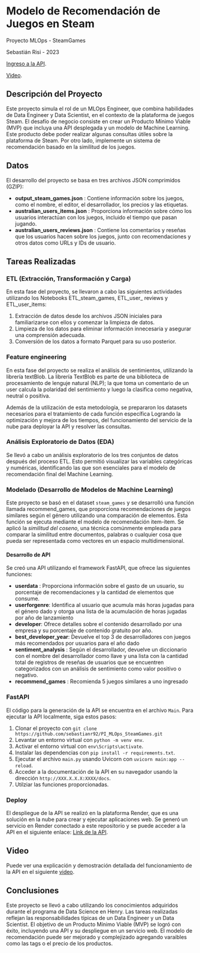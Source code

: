 # Modelo de Recomendación de Juegos en Steam

Proyecto MLOps - SteamGames 

Sebastián Risi - 2023

[Ingreso a la API](https://pi-mlops-steamgames-git.onrender.com/docs).

[Video](https://www.loom.com/share/094ab96bbf8643b5986d67678e267d44?sid=2e93f1b1-2ee7-4027-87ba-2f9280c1095a).

## Descripción del Proyecto

Este proyecto simula el rol de un MLOps Engineer, que combina habilidades de Data Engineer y Data Scientist, en el contexto de la plataforma de juegos Steam. El desafío de negocio consiste en crear un Producto Mínimo Viable (MVP) que incluya una API desplegada y un modelo de Machine Learning. Este producto debe poder realizar algunas consultas útiles sobre la plataforma de Steam. Por otro lado, implemente un sistema de recomendación basado en la similitud de los juegos.

## Datos

El desarrollo del proyecto se basa en tres archivos JSON comprimidos (GZIP):

* **output_steam_games.json** : Contiene información sobre los juegos, como el nombre, el editor, el desarrollador, los precios y las etiquetas.
* **australian_users_items.json** : Proporciona información sobre cómo los usuarios interactúan con los juegos, incluido el tiempo que pasan jugando.
* **australian_users_reviews.json** : Contiene los comentarios y reseñas que los usuarios hacen sobre los juegos, junto con recomendaciones y otros datos como URLs y IDs de usuario.

## Tareas Realizadas

### ETL (Extracción, Transformación y Carga)

En esta fase del proyecto, se llevaron a cabo las siguientes actividades utilizando los Notebooks ETL_steam_games, ETL_user_ reviews y ETL_user_items:

1. Extracción de datos desde los archivos JSON iniciales para familiarizarse con ellos y comenzar la limpieza de datos.
2. Limpieza de los datos para eliminar información innecesaria y asegurar una comprensión adecuada.
3. Conversión de los datos a formato Parquet para su uso posterior.

### **Feature engineering**
En esta fase del proyecto se realiza el análisis de sentimientos, utilizando la librería textBlob. La librería TextBlob es parte de una biblioteca de procesamiento de lenguje natural (NLP); la que toma un comentario de un user calcula la polaridad del sentimiento y luego la clasifica como negativa, neutral o positiva.

Además de la utilización de esta metodología, se prepararon los datasets necesarios para el tratamiento de cada función específica Logrando la optimización y mejora de los tiempos, del funcionamiento del servicio de la nube para deployar la API y resolver las consultas.

### Análisis Exploratorio de Datos (EDA)

Se llevó a cabo un análisis exploratorio de los tres conjuntos de datos después del proceso ETL. Esto permitió visualizar las variables categóricas y numéricas, identificando las que son esenciales para el modelo de recomendación final del Machine Learning.

### Modelado (Desarrollo de Modelos de Machine Learning)

Este proyecto se basó en el dataset `steam_games` y se desarrolló una función llamada recommend_games, que proporciona recomendaciones de juegos similares según el género utilizando una comparación de elementos. Esta función se ejecuta mediante el modelo de recomendación item-item. Se aplicó la *similitud del coseno*, una técnica comúnmente empleada para comparar la similitud entre documentos, palabras o cualquier cosa que pueda ser representada como vectores en un espacio multidimensional.

#### **Desarrollo de API**

Se creó una API utilizando el framework FastAPI, que ofrece las siguientes funciones:

* **userdata** : Proporciona información sobre el gasto de un usuario, su porcentaje de recomendaciones y la cantidad de elementos que consume.
* **userforgenre**: Identifica al usuario que acumula más horas jugadas para el género dado y otorga una lista de la acumulación de horas jugadas por año de lanzamiento
* **developer**: Ofrece detalles sobre el contenido desarrollado por una empresa y su porcentaje de contenido gratuito por año.
* **best_developer_year**: Devuelve el top 3 de desarrolladores con juegos más recomendados por usuarios para el año dado
* **sentiment_analysis** : Según el desarrollador, devuelve un diccionario con el nombre del desarrollador como llave y una lista con la cantidad total de registros de reseñas de usuarios que se encuentren categorizados con un análisis de sentimiento como valor positivo o negativo.
* **recommend_games** : Recomienda 5 juegos similares a uno ingresado

### FastAPI

El código para la generación de la API se encuentra en el archivo `Main`. Para ejecutar la API localmente, siga estos pasos:

1. Clonar el proyecto con `git clone https://github.com/sebastianr92/PI_MLOps_SteamGames.git`
2. Levantar un entorno virtual con `python -m venv env`.
3. Activar el entorno virtual con `env\Scripts\activate`.
4. Instalar las dependencias con `pip install -r requirements.txt`.
5. Ejecutar el archivo `main.py` usando Uvicorn con `uvicorn main:app --reload`.
6. Acceder a la documentación de la API en su navegador usando la dirección `http://XXX.X.X.X:XXXX/docs`.
7. Utilziar las funciones proporcionadas.

### Deploy

El despliegue de la API se realizó en la plataforma Render, que es una solución en la nube para crear y ejecutar aplicaciones web. Se generó un servicio en Render conectado a este repositorio y se puede acceder a la API en el siguiente enlace: [Link de la API](https://pi-mlops-steamgames-git.onrender.com).

## Video

Puede ver una explicación y demostración detallada del funcionamiento de la API en el siguiente [video](https://www.loom.com/share/094ab96bbf8643b5986d67678e267d44?sid=2e93f1b1-2ee7-4027-87ba-2f9280c1095a).

## Conclusiones

Este proyecto se llevó a cabo utilizando los conocimientos adquiridos durante el programa de Data Science en Henry. Las tareas realizadas reflejan las responsabilidades típicas de un Data Engineer y un Data Scientist. El objetivo de un Producto Mínimo Viable (MVP) se logró con éxito, incluyendo una API y su despliegue en un servicio web. El modelo de recomendación puede ser mejorado y complejizado agregando varaibles como las tags o el precio de los productos. 
